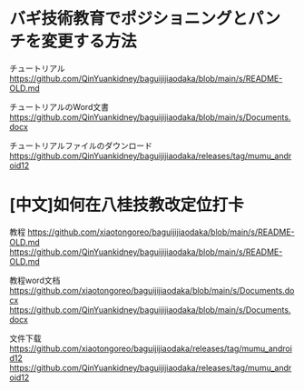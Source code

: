 # バギ技術教育でポジショニングとパンチを変更する方法

チュートリアル
https://github.com/QinYuankidney/baguijijiaodaka/blob/main/s/README-OLD.md

チュートリアルのWord文書
https://github.com/QinYuankidney/baguijijiaodaka/blob/main/s/Documents.docx

チュートリアルファイルのダウンロード
https://github.com/QinYuankidney/baguijijiaodaka/releases/tag/mumu_android12

# [中文]如何在八桂技教改定位打卡

教程
https://github.com/xiaotongoreo/baguijijiaodaka/blob/main/s/README-OLD.md
https://github.com/QinYuankidney/baguijijiaodaka/blob/main/s/README-OLD.md

教程word文档
https://github.com/xiaotongoreo/baguijijiaodaka/blob/main/s/Documents.docx
https://github.com/QinYuankidney/baguijijiaodaka/blob/main/s/Documents.docx

文件下载
https://github.com/xiaotongoreo/baguijijiaodaka/releases/tag/mumu_android12
https://github.com/QinYuankidney/baguijijiaodaka/releases/tag/mumu_android12
